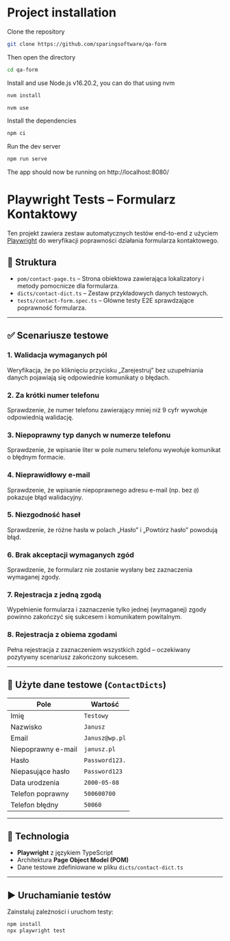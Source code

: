 # Project installation

Clone the repository

```bash
git clone https://github.com/sparingsoftware/qa-form
```

Then open the directory

```bash
cd qa-form
```

Install and use Node.js v16.20.2, you can do that using nvm

```bash
nvm install
```

```bash
nvm use
```

Install the dependencies

```bash
npm ci
```

Run the dev server

```bash
npm run serve
```

The app should now be running on http://localhost:8080/

# Playwright Tests – Formularz Kontaktowy

Ten projekt zawiera zestaw automatycznych testów end-to-end z użyciem [Playwright](https://playwright.dev/) do weryfikacji poprawności działania formularza kontaktowego.

## 📂 Struktura

- `pom/contact-page.ts` – Strona obiektowa zawierająca lokalizatory i metody pomocnicze dla formularza.
- `dicts/contact-dict.ts` – Zestaw przykładowych danych testowych.
- `tests/contact-form.spec.ts` – Główne testy E2E sprawdzające poprawność formularza.

---

## ✅ Scenariusze testowe

### 1. **Walidacja wymaganych pól**
Weryfikacja, że po kliknięciu przycisku „Zarejestruj” bez uzupełniania danych pojawiają się odpowiednie komunikaty o błędach.

### 2. **Za krótki numer telefonu**
Sprawdzenie, że numer telefonu zawierający mniej niż 9 cyfr wywołuje odpowiednią walidację.

### 3. **Niepoprawny typ danych w numerze telefonu**
Sprawdzenie, że wpisanie liter w pole numeru telefonu wywołuje komunikat o błędnym formacie.

### 4. **Nieprawidłowy e-mail**
Sprawdzenie, że wpisanie niepoprawnego adresu e-mail (np. bez `@`) pokazuje błąd walidacyjny.

### 5. **Niezgodność haseł**
Sprawdzenie, że różne hasła w polach „Hasło” i „Powtórz hasło” powodują błąd.

### 6. **Brak akceptacji wymaganych zgód**
Sprawdzenie, że formularz nie zostanie wysłany bez zaznaczenia wymaganej zgody.

### 7. **Rejestracja z jedną zgodą**
Wypełnienie formularza i zaznaczenie tylko jednej (wymaganej) zgody powinno zakończyć się sukcesem i komunikatem powitalnym.

### 8. **Rejestracja z obiema zgodami**
Pełna rejestracja z zaznaczeniem wszystkich zgód – oczekiwany pozytywny scenariusz zakończony sukcesem.

---

## 🧪 Użyte dane testowe (`ContactDicts`)

| Pole            | Wartość                  |
|------------------|---------------------------|
| Imię             | `Testowy`                 |
| Nazwisko         | `Janusz`                  |
| Email            | `Janusz@wp.pl`            |
| Niepoprawny e-mail | `janusz.pl`             |
| Hasło            | `Password123.`            |
| Niepasujące hasło | `Password123`           |
| Data urodzenia   | `2000-05-08`              |
| Telefon poprawny | `500600700`               |
| Telefon błędny   | `50060`                   |

---

## 🧱 Technologia

- **Playwright** z językiem TypeScript
- Architektura **Page Object Model (POM)**
- Dane testowe zdefiniowane w pliku `dicts/contact-dict.ts`

---

## ▶️ Uruchamianie testów

Zainstaluj zależności i uruchom testy:

```bash
npm install
npx playwright test
